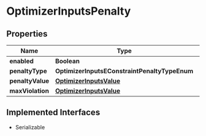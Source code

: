 

# OptimizerInputsPenalty


## Properties

Name | Type | Description | Notes
------------ | ------------- | ------------- | -------------
**enabled** | **Boolean** |  |  [optional]
**penaltyType** | **OptimizerInputsEConstraintPenaltyTypeEnum** |  |  [optional]
**penaltyValue** | [**OptimizerInputsValue**](OptimizerInputsValue.md) |  |  [optional]
**maxViolation** | [**OptimizerInputsValue**](OptimizerInputsValue.md) |  |  [optional]


## Implemented Interfaces

* Serializable


